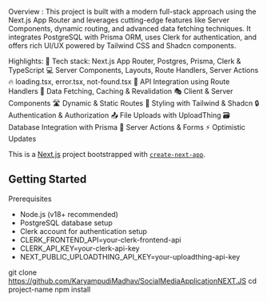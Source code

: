 Overview :
This project is built with a modern full-stack approach using the Next.js App Router and leverages cutting-edge features like Server Components, dynamic routing, and advanced data fetching techniques. It integrates PostgreSQL with Prisma ORM, uses Clerk for authentication, and offers rich UI/UX powered by Tailwind CSS and Shadcn components.

Highlights:
🚀 Tech stack: Next.js App Router, Postgres, Prisma, Clerk & TypeScript
💻 Server Components, Layouts, Route Handlers, Server Actions
🔥 loading.tsx, error.tsx, not-found.tsx
📡 API Integration using Route Handlers
🔄 Data Fetching, Caching & Revalidation
🎭 Client & Server Components
🛣️ Dynamic & Static Routes
🎨 Styling with Tailwind & Shadcn
🔒 Authentication & Authorization
📤 File Uploads with UploadThing
🗃️ Database Integration with Prisma
🚀 Server Actions & Forms
⚡ Optimistic Updates

This is a [Next.js](https://nextjs.org) project bootstrapped with [`create-next-app`](https://nextjs.org/docs/app/api-reference/cli/create-next-app).

## Getting Started

Prerequisites

- Node.js (v18+ recommended)  
- PostgreSQL database setup  
- Clerk account for authentication setup
- CLERK_FRONTEND_API=your-clerk-frontend-api
- CLERK_API_KEY=your-clerk-api-key
- NEXT_PUBLIC_UPLOADTHING_API_KEY=your-uploadthing-api-key

git clone https://github.com/KaryampudiMadhav/SocialMediaApplicationNEXT.JS
cd project-name
npm install
